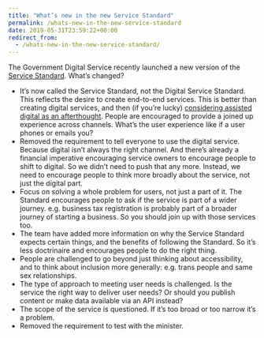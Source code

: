 ```yaml
---
title: "What’s new in the new Service Standard"
permalink: /whats-new-in-the-new-service-standard
date: 2019-05-31T23:59:22+00:00
redirect_from:
  - /whats-new-in-the-new-service-standard/
---
```


The Government Digital Service recently launched a new version of the [Service Standard](https://www.gov.uk/service-manual/service-standard). What’s changed?

- It’s now called the Service Standard, not the Digital Service Standard. This reflects the desire to create end-to-end services. This is better than creating digital services, and then (if you’re lucky) [considering assisted digital as an afterthought](https://www.martinlugton.com/assisted-digital-what-it-is-and-how-to-do-it-well/). People are encouraged to provide a joined up experience across channels. What’s the user experience like if a user phones or emails you?
- Removed the requirement to tell everyone to use the digital service. Because digital isn’t always the right channel. And there’s already a financial imperative encouraging service owners to encourage people to shift to digital. So we didn’t need to push that any more. Instead, we need to encourage people to think more broadly about the service, not just the digital part.
- Focus on solving a whole problem for users, not just a part of it. The Standard encourages people to ask if the service is part of a wider journey. e.g. business tax registration is probably part of a broader journey of starting a business. So you should join up with those services too.
- The team have added more information on why the Service Standard expects certain things, and the benefits of following the Standard. So it’s less doctrinaire and encourages people to do the right thing.
- People are challenged to go beyond just thinking about accessibility, and to think about inclusion more generally: e.g. trans people and same sex relationships.
- The type of approach to meeting user needs is challenged. Is the service the right way to deliver user needs? Or should you publish content or make data available via an API instead?
- The scope of the service is questioned. If it’s too broad or too narrow it’s a problem.
- Removed the requirement to test with the minister.